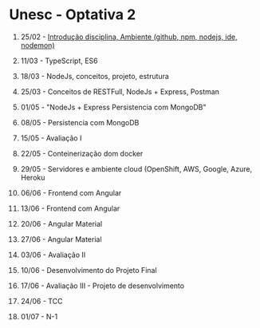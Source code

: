 # Unesc - Optativa 2
	
1. 25/02 -	[Introdução disciplina, Ambiente (github, npm, nodejs, ide, nodemon)](01-ambiente-nodejs.md)
	
2.	11/03 - TypeScript, ES6
	
3.	18/03 - NodeJs, conceitos, projeto, estrutura
	
4.	25/03 - Conceitos de RESTFull, NodeJs + Express, Postman
	
5. 01/05 -	"NodeJs + Express
Persistencia com MongoDB"
	
6.	08/05 -	Persistencia com MongoDB
	
7.	15/05 -	Avaliação I
	
8.	22/05 -	Conteinerização dom docker
	
9.	29/05 -	Servidores e ambiente cloud (OpenShift, AWS, Google, Azure, Heroku
	
10.	06/06 -	Frontend com Angular
	
11.	13/06 -	Frontend com Angular
	
12.	20/06 -	Angular Material
	
13.	27/06 -	Angular Material
	
14.	03/06 -	Avaliação II
	
15.	10/06 -	Desenvolvimento do Projeto Final
	
16.	17/06 -	Avaliação III - Projeto de desenvolvimento
	
17.	24/06 -	TCC
	
18.	01/07 -	N-1
